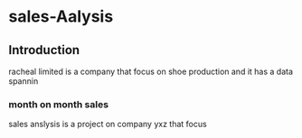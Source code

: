# sales-Aalysis

## Introduction

racheal limited is a company that focus on shoe production and it has a data spannin
### month on month sales

sales anslysis is a project on company yxz that focus

